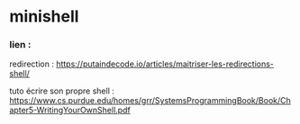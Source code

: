 # minishell

### lien :

  redirection : https://putaindecode.io/articles/maitriser-les-redirections-shell/

  tuto écrire son propre shell : https://www.cs.purdue.edu/homes/grr/SystemsProgrammingBook/Book/Chapter5-WritingYourOwnShell.pdf
